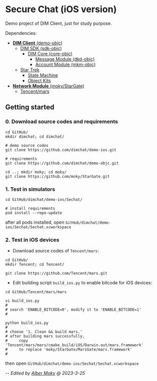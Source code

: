 # Secure Chat (iOS version)

Demo project of DIM Client, just for study purpose.

Dependencies:

- [<b>DIM Client</b> (demo-objc)](https://github.com/dimchat/demo-objc)
	- [DIM SDK (sdk-objc)](https://github.com/dimchat/sdk-objc)
		- [DIM Core (core-objc)](https://github.com/dimchat/core-objc)
			- [Message Module (dkd-objc)](https://github.com/dimchat/dkd-objc)
			- [Account Module (mkm-objc)](https://github.com/dimchat/mkm-objc)
	- [Star Trek](https://github.com/moky/StarTrek)
		- [State Machine](https://github.com/moky/FiniteStateMachine)
		- [Object Kits](https://github.com/moky/ObjectKey)
- [<b>Network Module</b> (moky/StarGate)](https://github.com/moky/StarGate)
	- [Tencent/mars](https://github.com/Tencent/mars)

## Getting started

### 0. Download source codes and requirements

```
cd GitHub/
mkdir dimchat; cd dimchat/

# demo source codes
git clone https://github.com/dimchat/demo-ios.git

# requirements
git clone https://github.com/dimchat/demo-objc.git

cd ..; mkdir moky; cd moky/
git clone https://github.com/moky/StarGate.git
```

### 1. Test in simulators

```
cd GitHub/dimchat/demo-ios/Sechat/

# install requirements
pod install --repo-update
```

after all pods installed, open `GitHub/dimchat/demo-ios/Sechat/Sechat.xcworkspace`

### 2. Test in iOS devices

* Download source codes of `Tencent/mars`:

```
cd GitHub/
mkdir Tencent; cd Tencent/

git clone https://github.com/Tencent/mars.git
```

* Edit building script `build_ios.py` to enable bitcode for iOS devices:

```
cd GitHub/Tencent/mars/mars

vi build_ios.py
#
# search 'ENABLE_BITCODE=0', modify it to 'ENABLE_BITCODE=1'
#

python build_ios.py
#
# choose '1. Clean && build mars.'
# after building mars successfully,
#     copy 'Tencent/mars/mars/cmake_build/iOS/Darwin.out/mars.framework'
#     to replace 'moky/StarGate/MarsGate/mars.framework'
#
```

then open `GitHub/dimchat/demo-ios/Sechat/Sechat.xcworkspace`

--
<i>Edited by [Alber Moky](https://twitter.com/AlbertMoky) @ 2023-3-25</i>